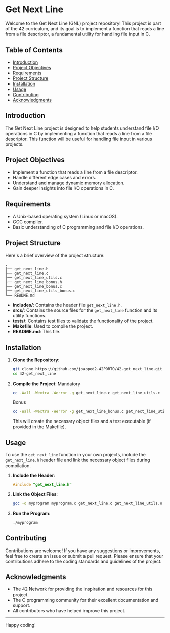 # Get Next Line

Welcome to the Get Next Line (GNL) project repository! This project is part of the 42 curriculum, and its goal is to implement a function that reads a line from a file descriptor, a fundamental utility for handling file input in C.

## Table of Contents
- [Introduction](#introduction)
- [Project Objectives](#project-objectives)
- [Requirements](#requirements)
- [Project Structure](#project-structure)
- [Installation](#installation)
- [Usage](#usage)
- [Contributing](#contributing)
- [Acknowledgments](#acknowledgments)

## Introduction

The Get Next Line project is designed to help students understand file I/O operations in C by implementing a function that reads a line from a file descriptor. This function will be useful for handling file input in various projects.

## Project Objectives

- Implement a function that reads a line from a file descriptor.
- Handle different edge cases and errors.
- Understand and manage dynamic memory allocation.
- Gain deeper insights into file I/O operations in C.

## Requirements

- A Unix-based operating system (Linux or macOS).
- GCC compiler.
- Basic understanding of C programming and file I/O operations.

## Project Structure

Here's a brief overview of the project structure:

```
.
├── get_next_line.h
├── get_next_line.c
├── get_next_line_utils.c
├── get_next_line_bonus.h
├── get_next_line_bonus.c
├── get_next_line_utils_bonus.c
└── README.md
```


- **includes/**: Contains the header file `get_next_line.h`.
- **srcs/**: Contains the source files for the `get_next_line` function and its utility functions.
- **tests/**: Contains test files to validate the functionality of the project.
- **Makefile**: Used to compile the project.
- **README.md**: This file.

## Installation

1. **Clone the Repository**:
    ```bash
    git clone https://github.com/joaoped2-42PORTO/42-get_next_line.git
    cd 42-get_next_line
    ```

2. **Compile the Project**:
   Mandatory
    ```bash
    cc -Wall -Wextra -Werror -g get_next_line.c get_next_line_utils.c
    ```
   Bonus
    ```bash
    cc -Wall -Wextra -Werror -g get_next_line_bonus.c get_next_line_utils_bonus.c
    ```

    This will create the necessary object files and a test executable (if provided in the Makefile).

## Usage

To use the `get_next_line` function in your own projects, include the `get_next_line.h` header file and link the necessary object files during compilation.

1. **Include the Header**:
    ```c
    #include "get_next_line.h"
    ```

2. **Link the Object Files**:
    ```bash
    gcc -o myprogram myprogram.c get_next_line.o get_next_line_utils.o
    ```

3. **Run the Program**:
    ```bash
    ./myprogram
    ```

## Contributing

Contributions are welcome! If you have any suggestions or improvements, feel free to create an issue or submit a pull request. Please ensure that your contributions adhere to the coding standards and guidelines of the project.


## Acknowledgments

- The 42 Network for providing the inspiration and resources for this project.
- The C programming community for their excellent documentation and support.
- All contributors who have helped improve this project.

---

Happy coding!
